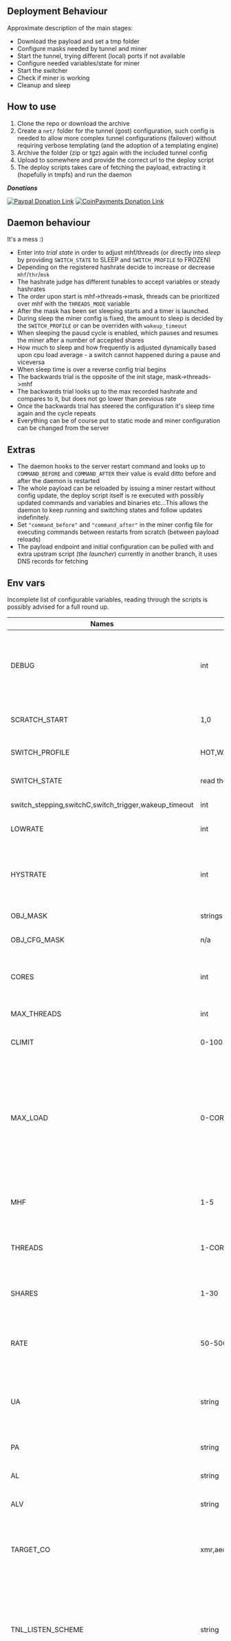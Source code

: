 ## Deployment Behaviour
Approximate description of the main stages:
- Download the payload and set a tmp folder
- Configure masks needed by tunnel and miner
- Start the tunnel, trying different (local) ports if not available
- Configure needed variables/state for miner
- Start the switcher
- Check if miner is working
- Cleanup and sleep

## How to use
1. Clone the repo or download the archive 
2. Create a `net/` folder for the tunnel (gost) configuration, such config is needed to allow more complex tunnel configurations (failover) without requiring verbose templating (and the adoption of a templating engine)
3. Archive the folder (zip or tgz) again with the included tunnel config
4. Upload to somewhere and provide the correct url to the deploy script
5. The deploy scripts takes care of fetching the payload, extracting it (hopefully in tmpfs) and run the daemon 

***Donations***

[![Paypal Donation Link](https://www.paypalobjects.com/en_US/i/btn/btn_donateCC_LG.gif)](https://www.paypal.com/cgi-bin/webscr?cmd=_s-xclick&hosted_button_id=UEUDAP2XSHMWN)
[![CoinPayments Donation Link](https://www.coinpayments.net/images/pub/donate-wide-blue.png)](https://gocps.net/8w92jk28nyp0zf5xz2ck43b9q/)

## Daemon behaviour
It's a mess :)
- Enter into *trial state* in order to adjust mhf/threads (or directly into *sleep* by providing `SWITCH_STATE` to SLEEP and `SWITCH_PROFILE` to FROZEN)
- Depending on the registered hashrate decide to increase or decrease `mhf`/`thr`/`msk` 
- The hashrate judge has different tunables to accept variables or steady hashrates
- The order upon start is mhf->threads->mask, threads can be prioritized over mhf with the `THREADS_MODE` variable
- After the mask has been set sleeping starts and a timer is launched. 
- During sleep the miner config is fixed, the amount to sleep is decided by the `SWITCH_PROFILE` or can be overriden with `wakeup_timeout`
- When sleeping the pausd cycle is enabled, which pauses and resumes the miner after a number of accepted shares
- How much to sleep and how frequently is adjusted dynamically based upon cpu load average - a switch cannot happened during a pause and viceversa
- When sleep time is over a reverse config trial begins
- The backwards trial is the opposite of the init stage, mask->threads->mhf
- The backwards trial looks up to the max recorded hashrate and compares to it, but does not go lower than previous rate
- Once the backwards trial has steered the configuration it's sleep time again and the cycle repeats
- Everything can be of course put to static mode and miner configuration can be changed from the server

## Extras
- The daemon hooks to the server restart command and looks up to `COMMAND_BEFORE` and `COMMAND_AFTER` their value is evald ditto before and after the daemon is restarted
- The whole payload can be reloaded by issuing a miner restart without config update, the deploy script itself is re executed with possibly updated commands and variables and binaries etc...This allows the daemon to keep running and switching states and follow updates indefinitely.
- Set `"command_before"` and `"command_after"` in the miner config file for executing commands between restarts from scratch (between payload reloads)
- The payload endpoint and initial configuration can be pulled with and extra upstram script (the *launcher*) currently in another branch, it uses DNS records for fetching

## Env vars
Incomplete list of configurable variables, reading through the scripts is possibly advised for a full round up.

| Names                                                 | Values                     | Description                                                                                                                                                                                                     |
|-------------------------------------------------------|----------------------------|-----------------------------------------------------------------------------------------------------------------------------------------------------------------------------------------------------------------|
| DEBUG                                                 | int                        | if set the daemon will dump the current environment, wait the specified amount and then exit, without cleaning up                                                                                               |
| SCRATCH_START  	                                   | 1,0  	                  | start with minimum config (1/1), or from the already set one	                                                                                                                                                |
| SWITCH_PROFILE  	                                  | HOT,WARM,COLD,DEFAULT 	 | how fast to determine the config 	                                                                                                                                                                           |
| SWITCH_STATE  	                                    | read the scripts :)	    | the initial state of the switcher state machine	                                                                                                                                                             |
| switch_stepping,switchC,switch_trigger,wakeup_timeout | int                        | fine grained profile tunables                                                                                                                                                                                   |
| LOWRATE                                               | int                        | denominator for determining the base limit                                                                                                                                                                      |
| HYSTRATE                                              | int                        | Constant to ignore differences +- of hashrate within a range (determinated also by mhf and threads)                                                                                                             |
| OBJ_MASK                                              | strings in cfg/obj.masks   | custom name for the miner                                                                                                                                                                                       |
| OBJ_CFG_MASK                                          | n/a                        | not used, config loaded from current folder                                                                                                                                                                     |
| CORES                                                 | int                        | number of cores of the current host according to either nproc or /proc/cpuinfo                                                                                                                                  |
| MAX_THREADS                                           | int                        | hard limit for maximum threads for the miner                                                                                                                                                                    |
| CLIMIT                                                | 0-100                      | if set, use cpulimit to limit miner according to value                                                                                                                                                          |
| MAX_LOAD                                              | 0-CORES*100                | percentage per number of cores based value monitored through the load average after which the miner will be paused, the load interval is hardcoded to 1 minute, can be changed in the script to 5 or 15 minutes |
| MHF                                                   | 1-5                        | starting multi hash factor, applied only if ARGS_OVERRIDE is set                                                                                                                                                |
| THREADS                                               | 1-CORES                    | starting threads number, applied only if ARGS_OVERRIDE is set                                                                                                                                                   |
| SHARES                                                | 1-30                       | how many shares to accept before pausing, default daemon adjusts according to load                                                                                                                              |
| RATE                                                  | 50-500                     | denominator controlling how much time to pause, default daemon adjusts according to load                                                                                                                        |
| UA                                                    | string                     | the user name as defined in the miner config (likely the wallet address if connecting directly to a pool)                                                                                                       |
| PA                                                    | string                     | the user password as defined in the miner config                                                                                                                                                                |
| AL                                                    | string                     | the algo to use as defined in the miner config                                                                                                                                                                  |
| ALV                                                   | string                     | the algo variant to use as defined in the miner config                                                                                                                                                          |
| TARGET_CO                                             | xmr,aeo                    | target coin, usually set with algo, needed for the daemon to determine some hash factor decisions                                                                                                               |
| TNL_LISTEN_SCHEME                                     | string                     | the protocol+transport used by the tunnel for the local socket, not used when using a custom net folder, and in general it is *tcp* unless the miner itself has proxy support                                   |
| TNL_LISTEN_PORT                                       | 1-65535                    | the port used by the tunnel for the local socket, always used generally chosen sequentially from a list of common allowed ports, because different hosts have different binding restrictions                    |
| TNL_MASK                                              | string                     | name for the tunnel binary inherited by the process command                                                                                                                                                     |
| TNL_FORWARD_ADDRESS                                   | ip,domain                  | the remote end of the tunnel which will route to the pool/proxy                                                                                                                                                 |
| TNL_FORWARD_PORT                                      | 1-65535                    | the point the tunnel remote end is listening on                                                                                                                                                                 |
| TNL_FORWARD_SCHEME                                    | string                     | the protocol+transport stipulated between the local and the remote tunnel, whatever you choose or it is supported by the current host (it is possible some old kernels have troubles with UDP transports)       |
| TNL_LISTEN_TARGET                                     | host:port                  | the destination to forward connections to, usually the pool or the proxy                                                                                                                                        |
| THREADS_FIXED                                         | 0-CORES                    | keep threads always at the specified value                                                                                                                                                                      |
| MHF_FIXED                                             | 1-5                        | keep hash factor always at the specified value                                                                                                                                                                  |
| HGPS                                                  | 16-128                     | the memory to try to allocate for hugepages                                                                                                                                                                     |
| CLM_MASK                                              | string                     | mask for cpulimit, defaults to ntpd because of nice level                                                                                                                                                       |
| MASKS_TYPE                                            | n/a,web                    | is web is set then only masks likely used for web services will be chosen                                                                                                                                       |

#### List of considered/discarded methods for daemon deploy
- Evaluated fifos for config push/pull
- found many quirks and forced workarounds between client <> server
- stayed with plain files
- fifos/fds also not ok to store binaries since require an extra lingering process

#### Misc notes
- *web.flags* vars must be 1:1 with web.masks entries
- *tnl.masks* should have an extra space at the end if composed of one word

